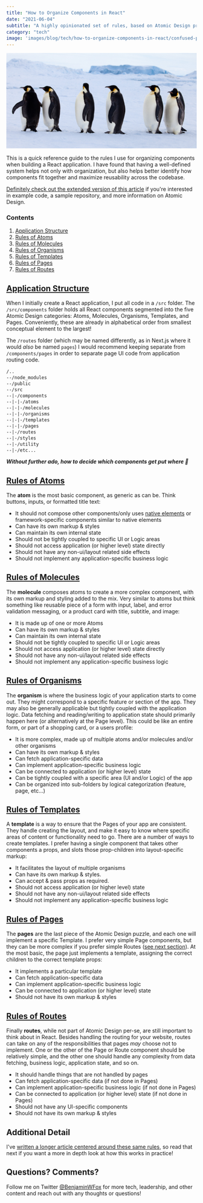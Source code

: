 ```yaml
---
title: "How to Organize Components in React"
date: "2021-06-04"
subtitle: "A highly opinionated set of rules, based on Atomic Design principles, to make sure your components stay organized."
category: "tech"
image: 'images/blog/tech/how-to-organize-components-in-react/confused-penguins.jpg'
---
```


![Confused Penguins. Where did the component go?!](/public/images/blog/tech/how-to-organize-components-in-react/confused-penguins.jpg)

This is a quick reference guide to the rules I use for organizing components when building a React application. I have found that having a well-defined system helps not only with organization, but also helps better identify how components fit together and maximize reusability across the codebase.

[Definitely check out the extended version of this article](/blog/tech/atomic-design-for-developers) if you're interested in example code, a sample repository, and more information on Atomic Design.

### Contents

1. [Application Structure](#application-structure)
1. [Rules of Atoms](#rules-of-atoms)
1. [Rules of Molecules](#rules-of-molecules)
1. [Rules of Organisms](#rules-of-organisms)
1. [Rules of Templates](#rules-of-templates)
1. [Rules of Pages](#rules-of-pages)
1. [Rules of Routes](#rules-of-routes)

## [Application Structure](#application-structure)

When I initially create a React application, I put all code in a `/src` folder. The `/src/components` folder holds all React components segmented into the five Atomic Design categories: Atoms, Molecules, Organisms, Templates, and Pages. Conveniently, these are already in alphabetical order from smallest conceptual element to the largest!

The `/routes` folder (which may be named differently, as in Next.js where it would *also* be named `pages`) I would recommend keeping separate from `/components/pages` in order to separate page UI code from application routing code.

```text
/..
--/node_modules
--/public
--/src
--|-/components
--|-|-/atoms
--|-|-/molecules
--|-|-/organisms
--|-|-/templates
--|-|-/pages
--|-/routes
--|-/styles
--|-/utility
--|-/etc...
```

***Without further ado, how to decide which components get put where 🤔***

## [Rules of Atoms](#rules-of-atoms)
The **atom** is the most basic component, as generic as can be. Think buttons, inputs, or formatted title text:

- It should not compose other components/only uses [native elements](https://developer.mozilla.org/en-US/docs/Web/HTML/Element) or framework-specific components similar to native elements
- Can have its own markup & styles 
- Can maintain its own internal state
- Should not be tightly coupled to specific UI or Logic areas
- Should not access application (or higher level) state directly
- Should not have any non-ui/layout related side effects
- Should not implement any application-specific business logic

## [Rules of Molecules](#rules-of-molecules)
The **molecule** composes atoms to create a more complex component, with its own markup and styling added to the mix. Very similar to atoms but think something like reusable piece of a form with input, label, and error validation messaging, or a product card with title, subtitle, and image:

- It is made up of one or more Atoms
- Can have its own markup & styles
- Can maintain its own internal state
- Should not be tightly coupled to specific UI or Logic areas
- Should not access application (or higher level) state directly
- Should not have any non-ui/layout related side effects
- Should not implement any application-specific business logic

## [Rules of Organisms](#rules-of-organisms)
The **organism** is where the business logic of your application starts to come out. They might correspond to a specific feature or section of the app. They may also be generally applicable but tightly coupled with the application logic. Data fetching and reading/writing to application state should primarily happen here (or alternatively at the Page level). This could be like an entire form, or part of a shopping card, or a users profile:

- It is more complex, made up of multiple atoms and/or molecules and/or other organisms
- Can have its own markup & styles
- Can fetch application-specific data
- Can implement application-specific business logic
- Can be connected to application (or higher level) state
- Can be tightly coupled with a specific area (UI and/or Logic) of the app
- Can be organized into sub-folders by logical categorization (feature, page, etc...)

## [Rules of Templates](#rules-of-templates)
A **template** is a way to ensure that the Pages of your app are consistent. They handle creating the layout, and make it easy to know where specific areas of content or functionality need to go. There are a number of ways to create templates. I prefer having a single component that takes other components a props, and slots those prop-children into layout-specific markup:

- It facilitates the layout of multiple organisms
- Can have its own markup & styles.
- Can accept & pass props as required.
- Should not access application (or higher level) state
- Should not have any non-ui/layout related side effects
- Should not implement any application-specific business logic

## [Rules of Pages](#rules-of-pages)
The **pages** are the last piece of the Atomic Design puzzle, and each one will implement a specific Template. I prefer very simple Page components, but they can be more complex if you prefer simple Routes ([see next section](#rules-of-routes)). At the most basic, the page just implements a template, assigning the correct children to the correct template props:

- It implements a particular template
- Can fetch application-specific data
- Can implement application-specific business logic
- Can be connected to application (or higher level) state
- Should not have its own markup & styles

## [Rules of Routes](#rules-of-routes)
Finally **routes**, while not part of Atomic Design per-se, are still important to think about in React. Besides handling the routing for your website, routes can take on any of the responsibilities that pages *may* choose not to implement. One or the other of the Page or Route component should be relatively simple, and the other one should handle any complexity from data fetching, business logic, application state, and so on.

- It should handle things that are not handled by pages
- Can fetch application-specific data (if not done in Pages)
- Can implement application-specific business logic (if not done in Pages)
- Can be connected to application (or higher level) state (if not done in Pages)
- Should not have any UI-specific components
- Should not have its own markup & styles

## Additional Detail <!-- omit in toc -->

I've [written a longer article centered around these same rules](/blog/tech/atomic-design-for-developers), so read that next if you want a more in depth look at how this works in practice!

## Questions? Comments? <!-- omit in toc -->

Follow me on Twitter [@BenjaminWFox](https://twitter.com/BenjaminWFox) for more tech, leadership, and other content and reach out with any thoughts or questions!
